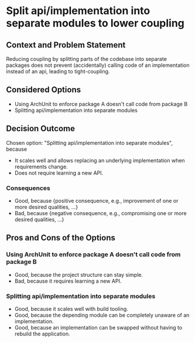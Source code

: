 # Split api/implementation into separate modules to lower coupling

## Context and Problem Statement

Reducing coupling by splitting parts of the codebase into separate packages does not prevent (accidentally) calling code of an implementation instead of an api, leading to tight-coupling.

## Considered Options

* Using ArchUnit to enforce package A doesn't call code from package B
* Splitting api/implementation into separate modules

## Decision Outcome

Chosen option: "Splitting api/implementation into separate modules", because
* It scales well and allows replacing an underlying implementation when requirements change.
* Does not require learning a new API.

### Consequences

* Good, because {positive consequence, e.g., improvement of one or more desired qualities, …}
* Bad, because {negative consequence, e.g., compromising one or more desired qualities, …}

## Pros and Cons of the Options

### Using ArchUnit to enforce package A doesn't call code from package B

* Good, because the project structure can stay simple.
* Bad, because it requires learning a new API.

### Splitting api/implementation into separate modules

* Good, because it scales well with build tooling.
* Good, because the depending module can be completely unaware of an implementation.
* Good, because an implementation can be swapped without having to rebuild the application.

